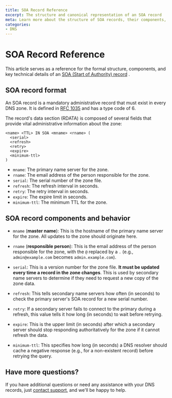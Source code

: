 ```yaml
---
title: SOA Record Reference
excerpt: The structure and canonical representation of an SOA record
meta: Learn more about the structure of SOA records, their components, and key technical details.
categories:
- DNS
---
```


# SOA Record Reference
This article serves as a reference for the formal structure, components, and key technical details of an [SOA (Start of Authority) record](https://support.dnsimple.com/articles/soa-record/) .

## SOA record format
An SOA record is a mandatory administrative record that must exist in every DNS zone. It is defined in [RFC 1035](https://datatracker.ietf.org/doc/html/rfc1035) and has a type code of 6.

The record's data section (RDATA) is composed of several fields that provide vital administrative information about the zone:

```
<name> <TTL> IN SOA <mname> <rname> (
  <serial>
  <refresh>
  <retry>
  <expire>
  <minimum-ttl>
)
```

- `mname`: The primary name server for the zone.
- `rname`: The email address of the person responsible for the zone.
- `serial`: The serial number of the zone file.
- `refresh`: The refresh interval in seconds.
- `retry`: The retry interval in seconds.
- `expire`: The expire limit in seconds.
- `minimum-ttl`: The minimum TTL for the zone.

## SOA record components and behavior
- `mname` (**master name**): This is the hostname of the primary name server for the zone. All updates to the zone should originate here.

- `rname` (**responsible person**): This is the email address of the person responsible for the zone, with the `@` replaced by a `.` (e.g., `admin@example.com` becomes `admin.example.com`).

- `serial`: This is a version number for the zone file. **It must be updated every time a record in the zone changes**. This is used by secondary name servers to determine if they need to request a new copy of the zone data.

- `refresh`: This tells secondary name servers how often (in seconds) to check the primary server's SOA record for a new serial number.

- `retry`: If a secondary server fails to connect to the primary during a refresh, this value tells it how long (in seconds) to wait before retrying.

- `expire`: This is the upper limit (in seconds) after which a secondary server should stop responding authoritatively for the zone if it cannot refresh the data.

- `minimum-ttl`: This specifies how long (in seconds) a DNS resolver should cache a negative response (e.g., for a non-existent record) before retrying the query.

## Have more questions?
If you have additional questions or need any assistance with your DNS records, just [contact support](https://dnsimple.com/feedback), and we'll be happy to help.
